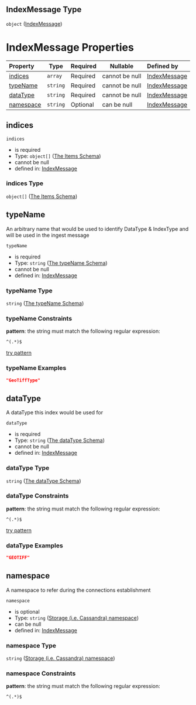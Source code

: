 ## IndexMessage Type

`object` ([IndexMessage](index-message.md))

# IndexMessage Properties

| Property                | Type     | Required | Nullable       | Defined by                                                                                                                 |
| :---------------------- | -------- | -------- | -------------- | :------------------------------------------------------------------------------------------------------------------------- |
| [indices](#indices)     | `array`  | Required | cannot be null | [IndexMessage](index-message-properties-the-indices-schema.md "\#/properties/indices#/properties/indices")                 |
| [typeName](#typeName)   | `string` | Required | cannot be null | [IndexMessage](index-message-properties-the-typename-schema.md "\#/properties/typeName#/properties/typeName")              |
| [dataType](#dataType)   | `string` | Required | cannot be null | [IndexMessage](index-message-properties-the-datatype-schema.md "\#/properties/dataType#/properties/dataType")              |
| [namespace](#namespace) | `string` | Optional | can be null    | [IndexMessage](index-message-properties-storage-ie-cassandra-namespace.md "\#/properties/namespace#/properties/namespace") |

## indices




`indices`

-   is required
-   Type: `object[]` ([The Items Schema](index-message-properties-the-indices-schema-the-items-schema.md))
-   cannot be null
-   defined in: [IndexMessage](index-message-properties-the-indices-schema.md "\#/properties/indices#/properties/indices")

### indices Type

`object[]` ([The Items Schema](index-message-properties-the-indices-schema-the-items-schema.md))

## typeName

An arbitrary name that would be used to identify DataType & IndexType and will be used in the ingest message


`typeName`

-   is required
-   Type: `string` ([The typeName Schema](index-message-properties-the-typename-schema.md))
-   cannot be null
-   defined in: [IndexMessage](index-message-properties-the-typename-schema.md "\#/properties/typeName#/properties/typeName")

### typeName Type

`string` ([The typeName Schema](index-message-properties-the-typename-schema.md))

### typeName Constraints

**pattern**: the string must match the following regular expression:

```regexp
^(.*)$
```

[try pattern](https://regexr.com/?expression=%5E(.*)%24 "try regular expression with regexr.com")

### typeName Examples

```json
"GeoTiffType"
```

## dataType

A dataType this index would be used for


`dataType`

-   is required
-   Type: `string` ([The dataType Schema](index-message-properties-the-datatype-schema.md))
-   cannot be null
-   defined in: [IndexMessage](index-message-properties-the-datatype-schema.md "\#/properties/dataType#/properties/dataType")

### dataType Type

`string` ([The dataType Schema](index-message-properties-the-datatype-schema.md))

### dataType Constraints

**pattern**: the string must match the following regular expression:

```regexp
^(.*)$
```

[try pattern](https://regexr.com/?expression=%5E(.*)%24 "try regular expression with regexr.com")

### dataType Examples

```json
"GEOTIFF"
```

## namespace

A namespace to refer during the connections establishment


`namespace`

-   is optional
-   Type: `string` ([Storage (i.e. Cassandra) namespace](index-message-properties-storage-ie-cassandra-namespace.md))
-   can be null
-   defined in: [IndexMessage](index-message-properties-storage-ie-cassandra-namespace.md "\#/properties/namespace#/properties/namespace")

### namespace Type

`string` ([Storage (i.e. Cassandra) namespace](index-message-properties-storage-ie-cassandra-namespace.md))

### namespace Constraints

**pattern**: the string must match the following regular expression:

```regexp
^(.*)$
```
